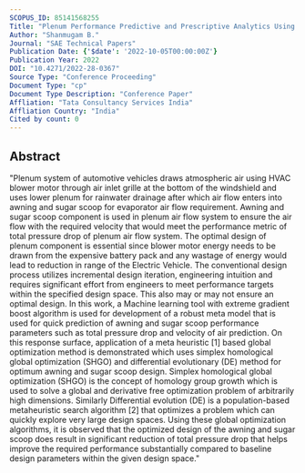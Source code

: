 ```yaml
---
SCOPUS_ID: 85141568255
Title: "Plenum Performance Predictive and Prescriptive Analytics Using Machine Learning and Meta-Heuristic Optimization"
Author: "Shanmugam B."
Journal: "SAE Technical Papers"
Publication Date: {'$date': '2022-10-05T00:00:00Z'}
Publication Year: 2022
DOI: "10.4271/2022-28-0367"
Source Type: "Conference Proceeding"
Document Type: "cp"
Document Type Description: "Conference Paper"
Affliation: "Tata Consultancy Services India"
Affliation Country: "India"
Cited by count: 0
---
```


## Abstract
"Plenum system of automotive vehicles draws atmospheric air using HVAC blower motor through air inlet grille at the bottom of the windshield and uses lower plenum for rainwater drainage after which air flow enters into awning and sugar scoop for evaporator air flow requirement. Awning and sugar scoop component is used in plenum air flow system to ensure the air flow with the required velocity that would meet the performance metric of total pressure drop of plenum air flow system. The optimal design of plenum component is essential since blower motor energy needs to be drawn from the expensive battery pack and any wastage of energy would lead to reduction in range of the Electric Vehicle. The conventional design process utilizes incremental design iteration, engineering intuition and requires significant effort from engineers to meet performance targets within the specified design space. This also may or may not ensure an optimal design. In this work, a Machine learning tool with extreme gradient boost algorithm is used for development of a robust meta model that is used for quick prediction of awning and sugar scoop performance parameters such as total pressure drop and velocity of air prediction. On this response surface, application of a meta heuristic [1] based global optimization method is demonstrated which uses simplex homological global optimization (SHGO) and differential evolutionary (DE) method for optimum awning and sugar scoop design. Simplex homological global optimization (SHGO) is the concept of homology group growth which is used to solve a global and derivative free optimization problem of arbitrarily high dimensions. Similarly Differential evolution (DE) is a population-based metaheuristic search algorithm [2] that optimizes a problem which can quickly explore very large design spaces. Using these global optimization algorithms, it is observed that the optimized design of the awning and sugar scoop does result in significant reduction of total pressure drop that helps improve the required performance substantially compared to baseline design parameters within the given design space."
